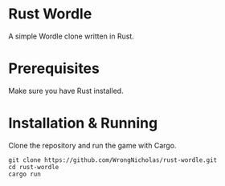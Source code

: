# Rust Wordle

A simple Wordle clone written in Rust.

# Prerequisites

Make sure you have Rust installed.

# Installation & Running

Clone the repository and run the game with Cargo.
```
git clone https://github.com/WrongNicholas/rust-wordle.git
cd rust-wordle
cargo run
```

